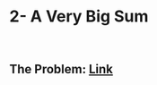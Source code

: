 # 2-  A Very Big Sum

<br>

## The Problem: [Link](https://www.hackerrank.com/challenges/a-very-big-sum/problem)

<br>
